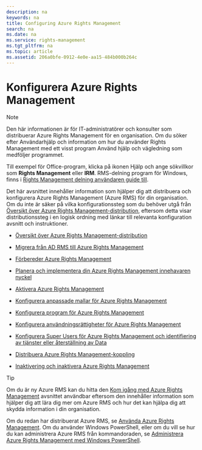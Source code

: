 ```yaml
---
description: na
keywords: na
title: Configuring Azure Rights Management
search: na
ms.date: na
ms.service: rights-management
ms.tgt_pltfrm: na
ms.topic: article
ms.assetid: 206a0bfe-0912-4e0e-aa15-484b000b264c
---
```

# Konfigurera Azure Rights Management
> [!NOTE]
> Den här informationen är för IT-administratörer och konsulter som distribuerar Azure Rights Management för en organisation. Om du söker efter Användarhjälp och information om hur du använder Rights Management med ett visst program Använd hjälp och vägledning som medföljer programmet.
> 
> Till exempel för Office-program, klicka på ikonen Hjälp och ange sökvillkor som **Rights Management** eller **IRM**. RMS-delning program för Windows, finns i [Rights Management delning användaren guide till](http://technet.microsoft.com/library/dn339006.aspx).

Det här avsnittet innehåller information som hjälper dig att distribuera och konfigurera Azure Rights Management (Azure RMS) för din organisation. Om du inte är säker på vilka konfigurationssteg som du behöver utgå från [Översikt över Azure Rights Management-distribution](../Topic/Azure_Rights_Management_Deployment_Roadmap.md), eftersom detta visar distributionssteg i en logisk ordning med länkar till relevanta konfiguration avsnitt och instruktioner.

-   [Översikt över Azure Rights Management-distribution](../Topic/Azure_Rights_Management_Deployment_Roadmap.md)

-   [Migrera från AD RMS till Azure Rights Management](../Topic/Migrating_from_AD_RMS_to_Azure_Rights_Management.md)

-   [Förbereder Azure Rights Management](../Topic/Preparing_for_Azure_Rights_Management.md)

-   [Planera och implementera din Azure Rights Management innehavaren nyckel](../Topic/Planning_and_Implementing_Your_Azure_Rights_Management_Tenant_Key.md)

-   [Aktivera Azure Rights Management](../Topic/Activating_Azure_Rights_Management.md)

-   [Konfigurera anpassade mallar för Azure Rights Management](../Topic/Configuring_Custom_Templates_for_Azure_Rights_Management.md)

-   [Konfigurera program för Azure Rights Management](../Topic/Configuring_Applications_for_Azure_Rights_Management.md)

-   [Konfigurera användningsrättigheter för Azure Rights Management](../Topic/Configuring_Usage_Rights_for_Azure_Rights_Management.md)

-   [Konfigurera Super Users för Azure Rights Management och identifiering av tjänster eller återställning av Data](../Topic/Configuring_Super_Users_for_Azure_Rights_Management_and_Discovery_Services_or_Data_Recovery.md)

-   [Distribuera Azure Rights Management-koppling](../Topic/Deploying_the_Azure_Rights_Management_Connector.md)

-   [Inaktivering och inaktivera Azure Rights Management](../Topic/Decommissioning_and_Deactivating_Azure_Rights_Management.md)

> [!TIP]
> Om du är ny Azure RMS kan du hitta den [Kom igång med Azure Rights Management](../Topic/Getting_Started_with_Azure_Rights_Management.md) avsnittet användbar eftersom den innehåller information som hjälper dig att lära dig mer om Azure RMS och hur det kan hjälpa dig att skydda information i din organisation.
> 
> Om du redan har distribuerat Azure RMS, se [Använda Azure Rights Management](../Topic/Using_Azure_Rights_Management.md). Om du använder Windows PowerShell, eller om du vill se hur du kan administrera Azure RMS från kommandoraden, se [Administrera Azure Rights Management med Windows PowerShell](../Topic/Administering_Azure_Rights_Management_by_Using_Windows_PowerShell.md).

